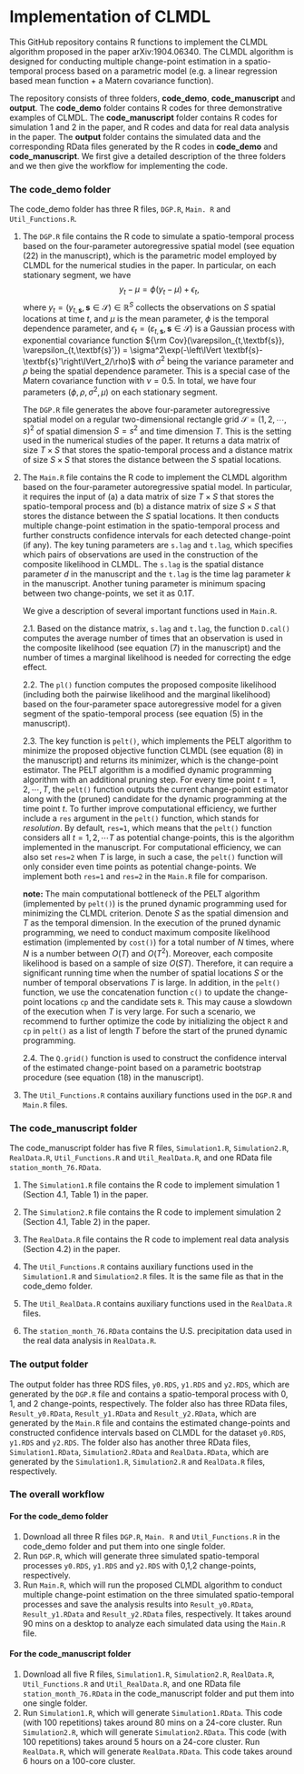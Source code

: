 Implementation of CLMDL
================

This GitHub repository contains R functions to implement the CLMDL algorithm proposed in the paper arXiv:1904.06340. The CLMDL algorithm is designed for conducting multiple change-point estimation in a spatio-temporal process based on a parametric model (e.g. a linear regression based mean function + a Matern covariance function).

The repository consists of three folders, **code_demo**, **code_manuscript** and **output**. The **code_demo** folder contains R codes for three demonstrative examples of CLMDL. The **code_manuscript** folder contains R codes for simulation 1 and 2 in the paper, and R codes and data for real data analysis in the paper. The **output** folder contains the simulated data and the corresponding RData files generated by the R codes in **code_demo** and **code_manuscript**. We first give a detailed description of the three folders and we then give the workflow for implementing the code.


### The code_demo folder

The code_demo folder has three R files, `DGP.R`, `Main. R` and `Util_Functions.R`.
1. The `DGP.R` file contains the R code to simulate a spatio-temporal process based on the four-parameter autoregressive spatial model (see equation (22) in the manuscript), which is the parametric model employed by CLMDL for the numerical studies in the paper. In particular, on each stationary segment, we have $$y_t-\mu = \phi (y_t-\mu) +\epsilon_t,$$ where $y_t=(y_{t,\textbf{s}}, \textbf{s}\in \mathcal S)\in \mathbb R^S$ collects the observations on $S$ spatial locations at time $t$, and $\mu$ is the mean parameter, $\phi$ is the temporal dependence parameter, and $\epsilon_t=(\varepsilon_{t,\textbf{s}}, \textbf{s}\in \mathcal S)$ is a Gaussian process with exponential covariance function ${\rm Cov}(\varepsilon_{t,\textbf{s}}, \varepsilon_{t,\textbf{s}'}) = \sigma^2\exp(-\left\lVert \textbf{s}-\textbf{s}'\right\lVert_2/\rho)$ with $\sigma^2$ being the variance parameter and $\rho$ being the spatial dependence parameter. This is a special case of the Matern covariance function with $\nu=0.5$. In total, we have four parameters $(\phi, \rho, \sigma^2, \mu)$ on each stationary segment.

   The `DGP.R` file generates the above four-parameter autoregressive spatial model on a regular two-dimensional rectangle grid $\mathcal S=(1,2,\cdots,s)^2$ of spatial dimension $S=s^2$ and time dimension $T$. This is the setting used in the numerical studies of the paper. It returns a data matrix of size $T \times S$ that stores the spatio-temporal process and a distance matrix of size $S\times S$ that stores the distance between the $S$ spatial locations.

2. The `Main.R` file contains the R code to implement the CLMDL algorithm based on the four-parameter autoregressive spatial model. In particular, it requires the input of (a) a data matrix of size $T \times S$ that stores the spatio-temporal process and (b) a distance matrix of size $S\times S$ that stores the distance between the $S$ spatial locations. It then conducts multiple change-point estimation in the spatio-temporal process and further constructs confidence intervals for each detected change-point (if any). The key tuning parameters are `s.lag` and `t.lag`, which specifies which pairs of observations are used in the construction of the composite likelihood in CLMDL. The `s.lag` is the spatial distance parameter $d$ in the manuscript and the `t.lag` is the time lag parameter $k$ in the manuscript. Another tuning parameter is minimum spacing between two change-points, we set it as $0.1 T$.

   We give a description of several important functions used in `Main.R`.
   
   2.1. Based on the distance matrix, `s.lag` and `t.lag`, the function `D.cal()` computes the average number of times that an observation is used in the composite likelihood (see equation (7) in the manuscript) and the number of times a marginal likelihood is needed for correcting the edge effect.

   2.2. The `pl()` function computes the proposed composite likelihood (including both the pairwise likelihood and the marginal likelihood) based on the four-parameter space autoregressive model for a given segment of the spatio-temporal process (see equation (5) in the manuscript).

   2.3. The key function is `pelt()`, which implements the PELT algorithm to minimize the proposed objective function CLMDL (see equation (8) in the manuscript) and returns its minimizer, which is the change-point estimator. The PELT algorithm is a modified dynamic programming algorithm with an additional pruning step. For every time point $t=1,2,\cdots, T$, the `pelt()` function outputs the current change-point estimator along with the (pruned) candidate for the dynamic programming at the time point $t$. To further improve computational efficiency, we further include a `res` argument in the `pelt()` function, which stands for *resolution*. By default, `res=1`, which means that the `pelt()` function considers all $t=1,2,\cdots T$ as potential change-points, this is the algorithm implemented in the manuscript. For computational efficiency, we can also set `res=2` when $T$ is large, in such a case, the `pelt()` function will only consider even time points as potential change-points. We implement both `res=1` and `res=2` in the `Main.R` file for comparison.

   **note:** The main computational bottleneck of the PELT algorithm (implemented by `pelt()`) is the pruned dynamic programming used for minimizing the CLMDL criterion. Denote $S$ as the spatial dimension and $T$ as the temporal dimension. In the execution of the pruned dynamic programming, we need to conduct maximum composite likelihood estimation (implemented by `cost()`) for a total number of $N$ times, where $N$ is a number between $O(T)$ and $O(T^2)$. Moreover, each composite likelihood is based on a sample of size $O(ST)$. Therefore, it can require a significant running time when the number of spatial locations $S$ or the number of temporal observations $T$ is large. In addition, in the `pelt()` function, we use the concatenation function `c()` to update the change-point locations `cp` and the candidate sets `R`. This may cause a slowdown of the execution when $T$ is very large. For such a scenario, we recommend to further optimize the code by initializing the object `R` and `cp` in `pelt()` as a list of length $T$ before the start of the pruned dynamic programming.


   2.4. The `Q.grid()` function is used to construct the confidence interval of the estimated change-point based on a parametric bootstrap procedure (see equation (18) in the manuscript).

4. The `Util_Functions.R` contains auxiliary functions used in the `DGP.R` and `Main.R` files.


### The code_manuscript folder
The code_manuscript folder has five R files, `Simulation1.R`, `Simulation2.R`, `RealData.R`, `Util_Functions.R` and `Util_RealData.R`, and one RData file `station_month_76.RData`.
1. The `Simulation1.R` file contains the R code to implement simulation 1 (Section 4.1, Table 1) in the paper.

2. The `Simulation2.R` file contains the R code to implement simulation 2 (Section 4.1, Table 2) in the paper.

3. The `RealData.R` file contains the R code to implement real data analysis (Section 4.2) in the paper.

4. The `Util_Functions.R` contains auxiliary functions used in the `Simulation1.R` and `Simulation2.R` files. It is the same file as that in the code_demo folder.

5. The `Util_RealData.R` contains auxiliary functions used in the `RealData.R` files.

6. The `station_month_76.RData` contains the U.S. precipitation data used in the real data analysis in `RealData.R`.


### The output folder

The output folder has three RDS files, `y0.RDS`, `y1.RDS` and `y2.RDS`, which are generated by the `DGP.R` file and contains a spatio-temporal process with 0, 1, and 2 change-points, respectively. The folder also has three RData files, `Result_y0.RData`, `Result_y1.RData` and `Result_y2.RData`, which are generated by the `Main.R` file and contains the estimated change-points and constructed confidence intervals based on CLMDL for the dataset `y0.RDS`, `y1.RDS` and `y2.RDS`. The folder also has another three RData files, `Simulation1.RData`, `Simulation2.RData` and `RealData.RData`, which are generated by the `Simulation1.R`, `Simulation2.R` and `RealData.R` files, respectively.


### The overall workflow

#### For the code_demo folder
1. Download all three R files `DGP.R`, `Main. R` and `Util_Functions.R` in the code_demo folder and put them into one single folder.
2. Run `DGP.R`, which will generate three simulated spatio-temporal processes `y0.RDS`, `y1.RDS` and `y2.RDS` with 0,1,2 change-points, respectively.
3. Run `Main.R`, which will run the proposed CLMDL algorithm to conduct multiple change-point estimation on the three simulated spatio-temporal processes and save the analysis results into `Result_y0.RData`, `Result_y1.RData` and `Result_y2.RData` files, respectively. It takes around 90 mins on a desktop to analyze each simulated data using the `Main.R` file.

#### For the code_manuscript folder
1. Download all five R files, `Simulation1.R`, `Simulation2.R`, `RealData.R`, `Util_Functions.R` and `Util_RealData.R`, and one RData file `station_month_76.RData` in the code_manuscript folder and put them into one single folder.
2. Run `Simulation1.R`, which will generate `Simulation1.RData`. This code (with 100 repetitions) takes around 80 mins on a 24-core cluster. Run `Simulation2.R`, which will generate `Simulation2.RData`. This code (with 100 repetitions) takes around 5 hours on a 24-core cluster. Run `RealData.R`, which will generate `RealData.RData`. This code takes around 6 hours on a 100-core cluster. 
